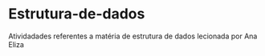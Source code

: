 # Estrutura-de-dados
Atividadades referentes a matéria de estrutura de dados lecionada por Ana Eliza

